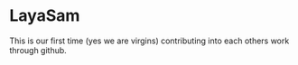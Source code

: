 # LayaSam
This is our first time (yes we are virgins)  contributing into each others work through github.
